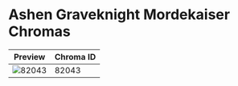 # Ashen Graveknight Mordekaiser Chromas

| Preview | Chroma ID |
|---------|-----------|
| ![82043](https://raw.communitydragon.org/latest/plugins/rcp-be-lol-game-data/global/default/v1/champion-chroma-images/82/82043.png) | 82043 |